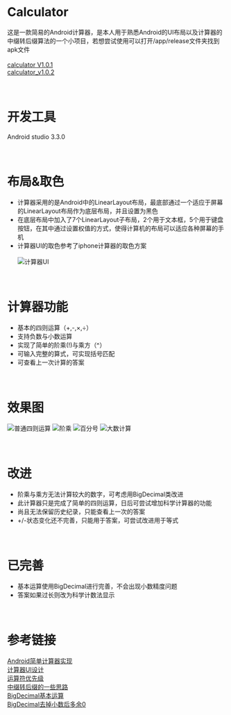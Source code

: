 # Calculator
这是一款简易的Android计算器，是本人用于熟悉Android的UI布局以及计算器的中缀转后缀算法的一个小项目，若想尝试使用可以打开/app/release文件夹找到apk文件<br/><br/>
[calculator V1.0.1](https://github.com/PCSKY/Calculator/blob/master/app/release/calculator_V1.0_C1release.apk)
<br/>
[calculator_v1.0.2](https://github.com/PCSKY/Calculator/blob/master/app/release/calculator_V1.0_C2release.apk)
<br/><br/><br/>
# 开发工具
Android studio 3.3.0
<br/><br/><br/>
# 布局&取色
* 计算器采用的是Android中的LinearLayout布局，最底部通过一个适应于屏幕的LinearLayout布局作为底层布局，并且设置为黑色
* 在底层布局中加入了7个LinearLayout子布局，2个用于文本框，5个用于键盘按钮，在其中通过设置权值的方式，使得计算机的布局可以适应各种屏幕的手机
* 计算器UI的取色参考了iphone计算器的取色方案<br/><br/>
![计算器UI](https://github.com/PCSKY/Calculator/blob/master/img/calculatorUI.png)
<br/><br/><br/>
# 计算器功能
* 基本的四则运算（+,-,×,÷）
* 支持负数与小数运算
* 实现了简单的阶乘(!)与乘方（^）
* 可输入完整的算式，可实现括号匹配
* 可查看上一次计算的答案
<br/><br/><br/>
# 效果图
![普通四则运算](https://github.com/PCSKY/Calculator/blob/master/img/runTest1.png)
![阶乘](https://github.com/PCSKY/Calculator/blob/master/img/runTest2.png)
![百分号](https://github.com/PCSKY/Calculator/blob/master/img/runTest3.png)
![大数计算](https://github.com/PCSKY/Calculator/blob/master/img/runTest4.png)
<br/><br/><br/>
# 改进
* 阶乘与乘方无法计算较大的数字，可考虑用BigDecimal类改进
* 此计算器只是完成了简单的四则运算，日后可尝试增加科学计算器的功能
* 尚且无法保留历史纪录，只能查看上一次的答案
* +/-状态变化还不完善，只能用于答案，可尝试改进用于等式
<br/><br/><br/>
# 已完善
* 基本运算使用BigDecimal进行完善，不会出现小数精度问题
* 答案如果过长则改为科学计数法显示
<br/><br/><br/>
# 参考链接
[Android简单计算器实现](https://blog.csdn.net/sakurakider/article/details/76283801) <br/>
[计算器UI设计](http://www.sj33.cn/digital/uisj/201609/46378.html) <br/>
[运算符优先级](https://baike.baidu.com/item/运算符优先级/4752611?fr=aladdin#2) <br/>
[中缀转后缀的一些思路](https://blog.csdn.net/BaiBai_Yazi/article/details/83215521) <br/>
[BigDecimal基本运算](https://blog.csdn.net/haiyinshushe/article/details/82721234) <br/>
[BigDecimal去掉小数后多余0](https://blog.csdn.net/qq_33157666/article/details/79585225) <br/>

